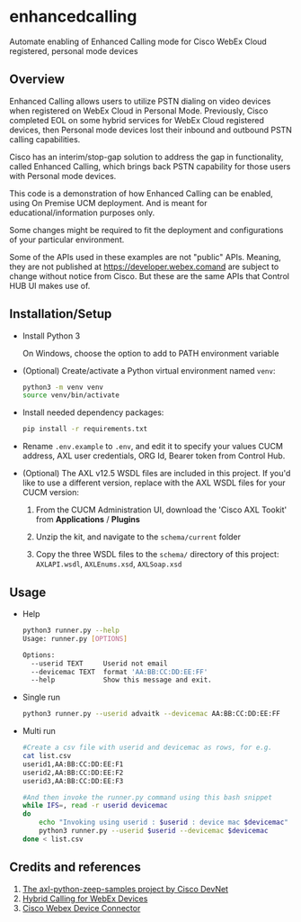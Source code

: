 # enhancedcalling
Automate enabling of Enhanced Calling mode for Cisco WebEx Cloud registered, personal mode devices 

## Overview
Enhanced Calling allows users to utilize PSTN dialing on video devices when registered on WebEx Cloud in Personal Mode. Previously, Cisco completed EOL on some hybrid services for WebEx Cloud registered devices, then Personal mode devices lost their inbound and outbound PSTN calling capabilities.

Cisco has an interim/stop-gap solution to address the gap in functionality, called Enhanced Calling, which brings back PSTN capability for those users with Personal mode devices.

This code is a demonstration of how Enhanced Calling can be enabled, using On Premise UCM deployment. And is meant for educational/information purposes only.

Some changes might be required to fit the deployment and configurations of your particular environment.

Some of the APIs used in these examples are not "public" APIs. Meaning, they are not published at https://developer.webex.comand are subject to change without notice from Cisco.
But these are the same APIs that Control HUB UI makes use of.
## Installation/Setup
* Install Python 3

    On Windows, choose the option to add to PATH environment variable

* (Optional) Create/activate a Python virtual environment named `venv`:

    ```bash
    python3 -m venv venv
    source venv/bin/activate
    ```
* Install needed dependency packages:

    ```bash
    pip install -r requirements.txt
    ```

* Rename `.env.example` to `.env`, and edit it to specify your values CUCM address, AXL user credentials, ORG Id, Bearer token from Control Hub.

* (Optional) The AXL v12.5 WSDL files are included in this project.  If you'd like to use a different version, replace with the AXL WSDL files for your CUCM version:

    1. From the CUCM Administration UI, download the 'Cisco AXL Tookit' from **Applications** / **Plugins**

    1. Unzip the kit, and navigate to the `schema/current` folder

    1. Copy the three WSDL files to the `schema/` directory of this project: `AXLAPI.wsdl`, `AXLEnums.xsd`, `AXLSoap.xsd`


## Usage
* Help

    ```bash
    python3 runner.py --help
    Usage: runner.py [OPTIONS]

    Options:
      --userid TEXT     Userid not email
      --devicemac TEXT  format 'AA:BB:CC:DD:EE:FF'
      --help            Show this message and exit.
    ```

* Single run

    ```bash
    python3 runner.py --userid advaitk --devicemac AA:BB:CC:DD:EE:FF
    ```

* Multi run
  
  ```bash
  #Create a csv file with userid and devicemac as rows, for e.g.
  cat list.csv
  userid1,AA:BB:CC:DD:EE:F1
  userid2,AA:BB:CC:DD:EE:F2
  userid3,AA:BB:CC:DD:EE:F3
  
  #And then invoke the runner.py command using this bash snippet
  while IFS=, read -r userid devicemac
  do
      echo "Invoking using userid : $userid : device mac $devicemac"
      python3 runner.py --userid $userid --devicemac $devicemac
  done < list.csv
  ```
## Credits and references

1. [The axl-python-zeep-samples project by Cisco DevNet](https://github.com/CiscoDevNet/axl-python-zeep-samples)
2. [Hybrid Calling for WebEx Devices](https://cisco.com/go/hybrid-call-webex-devices)
3. [Cisco Webex Device Connector](https://help.webex.com/en-us/383gbd/Cisco-Webex-Device-Connector)
